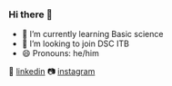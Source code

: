### Hi there 👋


- 🌱 I’m currently learning Basic science
- 👯 I’m looking to join DSC ITB
- 😄 Pronouns: he/him


👔 [linkedin][linkedin]
📷 [instagram][instagram]


[linkedin]: https://linkedin.com/in/farrel-rouw-655b331b8/
[instagram]: https://instagram.com/frl.mpr
